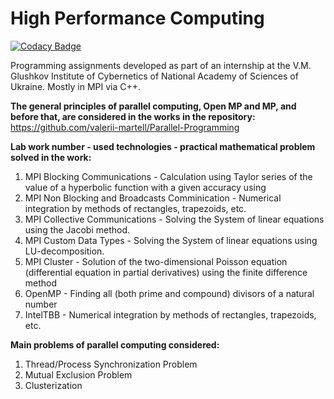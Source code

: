 # High Performance Computing

[![Codacy Badge](https://app.codacy.com/project/badge/Grade/8ee051b94b154a2f96e677723a90bba2)](https://www.codacy.com/gh/valerii-martell/High-Performance-Computing/dashboard?utm_source=github.com&amp;utm_medium=referral&amp;utm_content=valerii-martell/High-Performance-Computing&amp;utm_campaign=Badge_Grade)

Programming assignments developed as part of an internship at the V.M. Glushkov Institute of Cybernetics of National Academy of Sciences of Ukraine. Mostly in MPI via C++. 

**The general principles of parallel computing, Open MP and MP, and before that, are considered in the works in the repository:**
https://github.com/valerii-martell/Parallel-Programming

**Lab work number - used technologies - practical mathematical problem solved in the work:**

1. MPI Blocking Communications - Calculation using Taylor series of the value of a hyperbolic function with a given accuracy using
2. MPI Non Blocking and Broadcasts Comminication - Numerical integration by methods of rectangles, trapezoids, etc.
3. MPI Collective Communications - Solving the System of linear equations using the Jacobi method.
4. MPI Custom Data Types - Solving the System of linear equations using LU-decomposition.
5. MPI Cluster - Solution of the two-dimensional Poisson equation (differential equation in partial derivatives) using the finite difference method
6. OpenMP - Finding all (both prime and compound) divisors of a natural number
7. IntelTBB - Numerical integration by methods of rectangles, trapezoids, etc.

**Main problems of parallel computing considered:**
1. Thread/Process Synchronization Problem
2. Mutual Exclusion Problem
3. Clusterization
